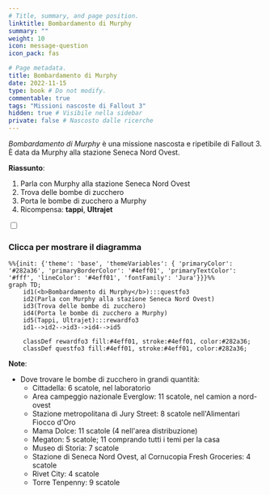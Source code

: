 ```yaml
---
# Title, summary, and page position.
linktitle: Bombardamento di Murphy
summary: ""
weight: 10
icon: message-question
icon_pack: fas

# Page metadata.
title: Bombardamento di Murphy
date: 2022-11-15
type: book # Do not modify.
commentable: true
tags: "Missioni nascoste di Fallout 3"
hidden: true # Visibile nella sidebar
private: false # Nascosto dalle ricerche
---
```


<div class="fo3">

*Bombardamento di Murphy* è una missione nascosta e ripetibile di Fallout 3. È data da Murphy alla stazione Seneca Nord Ovest.

**Riassunto**:
1. Parla con Murphy alla stazione Seneca Nord Ovest
2. Trova delle bombe di zucchero
3. Porta le bombe di zucchero a Murphy
4. Ricompensa: **tappi**, **Ultrajet**


<section class="chart-collapse">
<input type="checkbox" name="collapse2" id="handle2">
<h3 class="handle">
<label for="handle2">Clicca per mostrare il diagramma</label>
</h3>
<div class="content">

```mermaid
%%{init: {'theme': 'base', 'themeVariables': { 'primaryColor': '#282a36', 'primaryBorderColor': '#4eff01', 'primaryTextColor': '#fff', 'lineColor': '#4eff01', 'fontFamily': 'Jura'}}}%%
graph TD;
    id1(<b>Bombardamento di Murphy</b>):::questfo3
    id2(Parla con Murphy alla stazione Seneca Nord Ovest)
    id3(Trova delle bombe di zucchero)
    id4(Porta le bombe di zucchero a Murphy)
    id5(Tappi, Ultrajet):::rewardfo3
    id1-->id2-->id3-->id4-->id5
    
    classDef rewardfo3 fill:#4eff01, stroke:#4eff01, color:#282a36;
    classDef questfo3 fill:#4eff01, stroke:#4eff01, color:#282a36;
```

</div>
</section>

**Note**:
- Dove trovare le bombe di zucchero in grandi quantità:
  - Cittadella: 6 scatole, nel laboratorio
  - Area campeggio nazionale Everglow: 11 scatole, nel camion a nord-ovest
  - Stazione metropolitana di Jury Street: 8 scatole nell'Alimentari Fiocco d'Oro
  - Mama Dolce: 11 scatole (4 nell'area distribuzione)
  - Megaton: 5 scatole; 11 comprando tutti i temi per la casa
  - Museo di Storia: 7 scatole
  - Stazione di Seneca Nord Ovest, al Cornucopia Fresh Groceries: 4 scatole
  - Rivet City: 4 scatole
  - Torre Tenpenny: 9 scatole


</div>